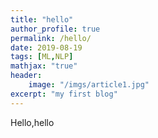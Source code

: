 ```yaml
---
title: "hello"
author_profile: true
permalink: /hello/
date: 2019-08-19
tags: [ML,NLP]
mathjax: "true"
header:
    image: "/imgs/article1.jpg"
excerpt: "my first blog"
---
```


Hello,hello